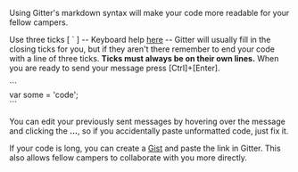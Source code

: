 Using Gitter's markdown syntax will make your code more readable for your fellow campers.  

Use three ticks [ ` ] -- Keyboard help [here](https://github.com/freecodecamp/freecodecamp/wiki/code-formatting) -- Gitter will usually fill in the closing ticks for you, but if they aren't there remember to end your code with a line of three ticks.  **Ticks must always be on their own lines.** When you are ready to send your message press [Ctrl]+[Enter].

\`\`\`     
var some = 'code';     
\`\`\`

You can edit your previously sent messages by hovering over the message and clicking the **...**, 
so if you accidentally paste unformatted code, just fix it.  

If your code is long, you can create a [Gist](https://gist.github.com/) and paste the link in Gitter. This also allows fellow campers to collaborate with you more directly.